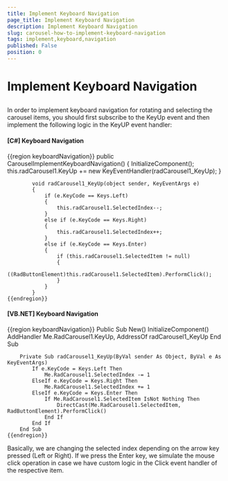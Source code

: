 ```yaml
---
title: Implement Keyboard Navigation
page_title: Implement Keyboard Navigation
description: Implement Keyboard Navigation
slug: carousel-how-to-implement-keyboard-navigation
tags: implement,keyboard,navigation
published: False
position: 0
---
```


# Implement Keyboard Navigation



## 

In order to implement keyboard navigation for rotating and selecting the carousel items, you should first subscribe to the KeyUp event and then implement the following logic in the KeyUP event handler:

#### __[C#] Keyboard Navigation__

{{region keyboardNavigation}}
	        public CarouselImplementKeyboardNavigation()
	        {
	            InitializeComponent();
	            this.radCarousel1.KeyUp += new KeyEventHandler(radCarousel1_KeyUp);
	        }
	
	        void radCarousel1_KeyUp(object sender, KeyEventArgs e)
	        {
	            if (e.KeyCode == Keys.Left)
	            {
	                this.radCarousel1.SelectedIndex--;
	            }
	            else if (e.KeyCode == Keys.Right)
	            {
	                this.radCarousel1.SelectedIndex++;
	            }
	            else if (e.KeyCode == Keys.Enter)
	            {
	                if (this.radCarousel1.SelectedItem != null)
	                {
	                    ((RadButtonElement)this.radCarousel1.SelectedItem).PerformClick();
	                }
	            }
	        }
	{{endregion}}



#### __[VB.NET] Keyboard Navigation__

{{region keyboardNavigation}}
	    Public Sub New()
	        InitializeComponent()
	        AddHandler Me.RadCarousel1.KeyUp, AddressOf radCarousel1_KeyUp
	    End Sub
	
	    Private Sub radCarousel1_KeyUp(ByVal sender As Object, ByVal e As KeyEventArgs)
	        If e.KeyCode = Keys.Left Then
	            Me.RadCarousel1.SelectedIndex -= 1
	        ElseIf e.KeyCode = Keys.Right Then
	            Me.RadCarousel1.SelectedIndex += 1
	        ElseIf e.KeyCode = Keys.Enter Then
	            If Me.RadCarousel1.SelectedItem IsNot Nothing Then
	                DirectCast(Me.RadCarousel1.SelectedItem, RadButtonElement).PerformClick()
	            End If
	        End If
	    End Sub
	{{endregion}}



Basically, we are changing the selected index depending on the arrow key pressed (Left or Right). If we press the Enter key, we simulate the mouse click operation in case we have custom logic in the Click event handler of the respective item.
